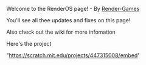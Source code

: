 Welcome to the RenderOS page! - By <a class="url fn" rel="author" data-hovercard-type="user" data-hovercard-url="/users/Render-Games/hovercard" data-octo-click="hovercard-link-click" data-octo-dimensions="link_type:self" href="/Render-Games">Render-Games</a>

You'll see all thee updates and fixes on this page!

Also check out the wiki for more infomation

Here's the project

"https://scratch.mit.edu/projects/447315008/embed'

